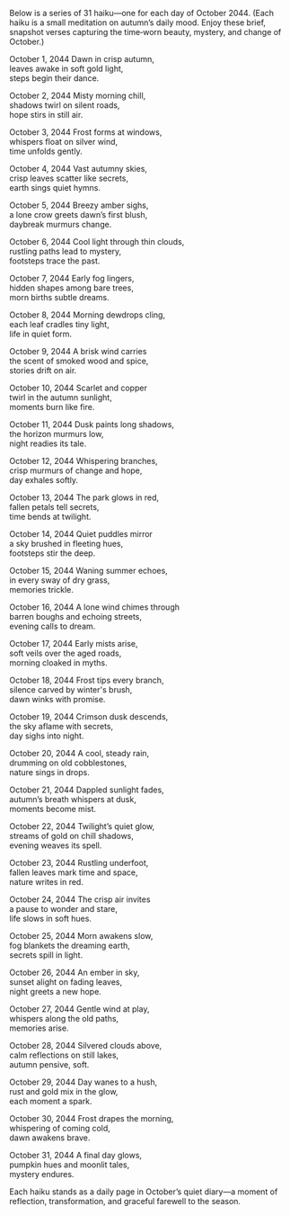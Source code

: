 Below is a series of 31 haiku—one for each day of October 2044. (Each haiku is a small meditation on autumn’s daily mood. Enjoy these brief, snapshot verses capturing the time‐worn beauty, mystery, and change of October.)

October 1, 2044
Dawn in crisp autumn,  
leaves awake in soft gold light,  
steps begin their dance.

October 2, 2044
Misty morning chill,  
shadows twirl on silent roads,  
hope stirs in still air.

October 3, 2044
Frost forms at windows,  
whispers float on silver wind,  
time unfolds gently.

October 4, 2044
Vast autumny skies,  
crisp leaves scatter like secrets,  
earth sings quiet hymns.

October 5, 2044
Breezy amber sighs,  
a lone crow greets dawn’s first blush,  
daybreak murmurs change.

October 6, 2044
Cool light through thin clouds,  
rustling paths lead to mystery,  
footsteps trace the past.

October 7, 2044
Early fog lingers,  
hidden shapes among bare trees,  
morn births subtle dreams.

October 8, 2044
Morning dewdrops cling,  
each leaf cradles tiny light,  
life in quiet form.

October 9, 2044
A brisk wind carries  
the scent of smoked wood and spice,  
stories drift on air.

October 10, 2044
Scarlet and copper  
twirl in the autumn sunlight,  
moments burn like fire.

October 11, 2044
Dusk paints long shadows,  
the horizon murmurs low,  
night readies its tale.

October 12, 2044
Whispering branches,  
crisp murmurs of change and hope,  
day exhales softly.

October 13, 2044
The park glows in red,  
fallen petals tell secrets,  
time bends at twilight.

October 14, 2044
Quiet puddles mirror  
a sky brushed in fleeting hues,  
footsteps stir the deep.

October 15, 2044
Waning summer echoes,  
in every sway of dry grass,  
memories trickle.

October 16, 2044
A lone wind chimes through  
barren boughs and echoing streets,  
evening calls to dream.

October 17, 2044
Early mists arise,  
soft veils over the aged roads,  
morning cloaked in myths.

October 18, 2044
Frost tips every branch,  
silence carved by winter's brush,  
dawn winks with promise.

October 19, 2044
Crimson dusk descends,  
the sky aflame with secrets,  
day sighs into night.

October 20, 2044
A cool, steady rain,  
drumming on old cobblestones,  
nature sings in drops.

October 21, 2044
Dappled sunlight fades,  
autumn’s breath whispers at dusk,  
moments become mist.

October 22, 2044
Twilight’s quiet glow,  
streams of gold on chill shadows,  
evening weaves its spell.

October 23, 2044
Rustling underfoot,  
fallen leaves mark time and space,  
nature writes in red.

October 24, 2044
The crisp air invites  
a pause to wonder and stare,  
life slows in soft hues.

October 25, 2044
Morn awakens slow,  
fog blankets the dreaming earth,  
secrets spill in light.

October 26, 2044
An ember in sky,  
sunset alight on fading leaves,  
night greets a new hope.

October 27, 2044
Gentle wind at play,  
whispers along the old paths,  
memories arise.

October 28, 2044
Silvered clouds above,  
calm reflections on still lakes,  
autumn pensive, soft.

October 29, 2044
Day wanes to a hush,  
rust and gold mix in the glow,  
each moment a spark.

October 30, 2044
Frost drapes the morning,  
whispering of coming cold,  
dawn awakens brave.

October 31, 2044
A final day glows,  
pumpkin hues and moonlit tales,  
mystery endures.

Each haiku stands as a daily page in October’s quiet diary—a moment of reflection, transformation, and graceful farewell to the season.
